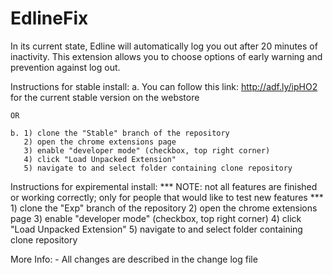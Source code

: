 EdlineFix
=========

In its current state, Edline will automatically log you out after 20 minutes of inactivity.
This extension allows you to choose options of early warning and prevention against log out.

Instructions for stable install:
    a. You can follow this link: http://adf.ly/ipHO2 for the current stable version on the webstore
    
    OR
    
    b. 1) clone the "Stable" branch of the repository
       2) open the chrome extensions page
       3) enable "developer mode" (checkbox, top right corner)
       4) click "Load Unpacked Extension"
       5) navigate to and select folder containing clone repository
       

Instructions for expiremental install:
    ***
        NOTE: not all features are finished or working correctly;
              only for people that would like to test new features
    ***
    1) clone the "Exp" branch of the repository
    2) open the chrome extensions page
    3) enable "developer mode" (checkbox, top right corner)
    4) click "Load Unpacked Extension"
    5) navigate to and select folder containing clone repository


More Info:
    - All changes are described in the change log file